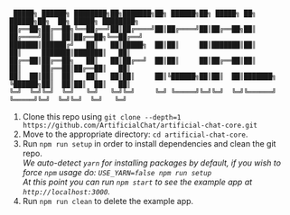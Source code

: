 #
```
 █████╗ ██████╗ ████████╗██╗███████╗██╗ ██████╗██╗ █████╗ ██╗          ██████╗██╗  ██╗ █████╗ ████████╗
██╔══██╗██╔══██╗╚══██╔══╝██║██╔════╝██║██╔════╝██║██╔══██╗██║         ██╔════╝██║  ██║██╔══██╗╚══██╔══╝
███████║██████╔╝   ██║   ██║█████╗  ██║██║     ██║███████║██║         ██║     ███████║███████║   ██║   
██╔══██║██╔══██╗   ██║   ██║██╔══╝  ██║██║     ██║██╔══██║██║         ██║     ██╔══██║██╔══██║   ██║   
██║  ██║██║  ██║   ██║   ██║██║     ██║╚██████╗██║██║  ██║███████╗    ╚██████╗██║  ██║██║  ██║   ██║   
╚═╝  ╚═╝╚═╝  ╚═╝   ╚═╝   ╚═╝╚═╝     ╚═╝ ╚═════╝╚═╝╚═╝  ╚═╝╚══════╝     ╚═════╝╚═╝  ╚═╝╚═╝  ╚═╝   ╚═╝   
```                                                                                                       
1.  Clone this repo using `git clone --depth=1 https://github.com/ArtificialChat/artificial-chat-core.git`
2.  Move to the appropriate directory: `cd artificial-chat-core`.<br />
3.  Run `npm run setup` in order to install dependencies and clean the git repo.<br />
    _We auto-detect `yarn` for installing packages by default, if you wish to force `npm` usage do: `USE_YARN=false npm run setup`_<br />
    _At this point you can run `npm start` to see the example app at `http://localhost:3000`._
4.  Run `npm run clean` to delete the example app.
```
